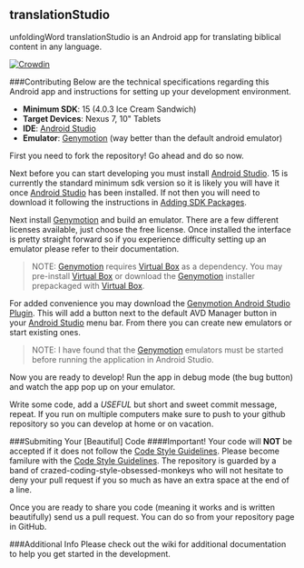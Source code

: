 translationStudio
--

unfoldingWord translationStudio is an Android app for translating biblical content in any language.

[![Crowdin](https://d322cqt584bo4o.cloudfront.net/translation-studio/localized.png)](https://crowdin.com/project/translation-studio)

###Contributing
Below are the technical specifications regarding this Android app and instructions for setting up your development environment.

* **Minimum SDK**: 15 (4.0.3 Ice Cream Sandwich)
* **Target Devices**: Nexus 7, 10" Tablets
* **IDE**: [Android Studio]
* **Emulator**: [Genymotion] (way better than the default android emulator)

First you need to fork the repository! Go ahead and do so now.

Next before you can start developing you must install [Android Studio]. 15 is currently the standard minimum sdk version so it is likely you will have it once [Android Studio] has been installed. If not then you will need to download it following the instructions in [Adding SDK Packages].

Next install [Genymotion] and build an emulator. There are a few different licenses available, just choose the free license. Once installed the interface is pretty straight forward so if you experience difficulty setting up an emulator please refer to their documentation.

>NOTE: [Genymotion] requires [Virtual Box] as a dependency. You may pre-install [Virtual Box] or download the [Genymotion] installer prepackaged with [Virtual Box].

For added convenience you may download the [Genymotion Android Studio Plugin]. This will add a button next to the default AVD Manager button in your [Android Studio] menu bar. From there you can create new emulators or start existing ones.

>NOTE: I have found that the [Genymotion] emulators must be started before running the application in Android Studio.

Now you are ready to develop! Run the app in debug mode (the bug button) and watch the app pop up on your emulator. 

Write some code, add a *USEFUL* but short and sweet commit message, repeat. If you run on multiple computers make sure to push to your github repository so you can develop at home or on vacation.

###Submiting Your [Beautiful] Code
####Important! Your code will **NOT** be accepted if it does not follow the [Code Style Guidelines].
Please become familure with the [Code Style Guidelines]. The repository is guarded by a band of crazed-coding-style-obsessed-monkeys who will not hesitate to deny your pull request if you so much as have an extra space at the end of a line.

Once you are ready to share you code (meaning it works and is written beautifully) send us a pull request. You can do so from your repository page in GitHub.


###Additional Info
Please check out the wiki for additional documentation to help you get started in the development.

[Virtual Box]:https://www.virtualbox.org/
[Genymotion Android Studio Plugin]:https://cloud.genymotion.com/page/doc/#collapse-intellij
[Adding SDK Packages]:http://developer.android.com/sdk/installing/adding-packages.html
[Genymotion]:http://www.genymotion.com/
[Android Studio]:https://developer.android.com/sdk/installing/studio.html
[Code Style Guidelines]:https://source.android.com/source/code-style.html
